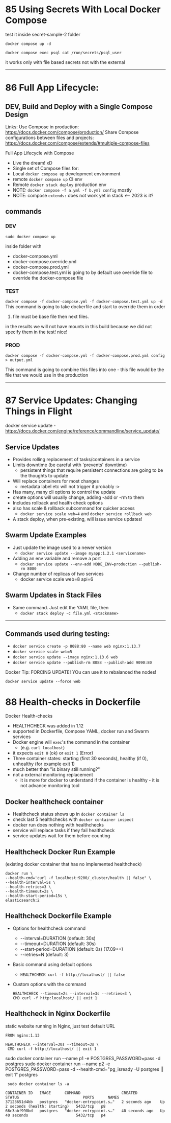 # 85 Using Secrets With Local Docker Compose

test it inside secret-sample-2 folder

`docker compose up -d`

`docker compose exec psql cat /run/secrets/psql_user`

it works only with file based secrets not with the external

---

# 86 Full App Lifecycle:

## DEV, Build and Deploy with a Single Compose Design

Links:
Use Compose in production: https://docs.docker.com/compose/production/
Share Compose configurations between files and projects: https://docs.docker.com/compose/extends/#multiple-compose-files

Full App Lifecycle with Compose

- Live the dream! xD
- Single set of Compose files for:
- Local `docker compose up` development environment
- remote `docker compose up` CI env
- Remote `docker stack deploy` production env
- NOTE: `docker compose -f a.yml -f b.yml config` mostly
- NOTE: compose `extends:` does not work yet in stack <-- 2023 is it?

## commands

### DEV

`sudo docker compose up`

inside folder with

- docker-compose.yml
- docker-compose.override.yml
- docker-compose.prod.yml
- docker-compose.test.yml
  is going to by default use override file to override the docker-compose file

### TEST

`docker compose -f docker-compose.yml -f docker-compose.test.yml up -d`
This command is going to take dockerfile and start to override them in order

1. file must be base file then next files.

in the results we will not have mounts in this build because we did not specify them in the test! nice!

### PROD

`docker compose -f docker-compose.yml -f docker-compose.prod.yml config > output.yml`

This command is going to combine this files into one - this file would be the file that we would use in the production

---

# 87 Service Updates: Changing Things in Flight

docker service update - https://docs.docker.com/engine/reference/commandline/service_update/

## Service Updates

- Provides rolling replacement of tasks/containers in a service
- Limits downtime (be careful with 'prevents' downtime)
  - persistent things that require persistent connections are going to be the thoughts to update
- Will replace containers for most changes
  - metadata label etc will not trigger it probably :>
- Has many, many cli options to control the update
- create options will usually change, adding -add or -rm to them
- Includes rollback and health check options
- also has scale & rollback subcommand for quicker access
  - `docker service scale web=4` and `docker service rollback web`
- A stack deploy, when pre-existing, will issue service updates!

## Swarm Update Examples

- Just update the image used to a newer version
  - `docker service update --image myapp:1.2.1 <servicename>`
- Adding an env variable and remove a port
  - `docker service update --env-add NODE_ENV=production --publish-rm 8080`
- Change number of replicas of two services
  - docker service scale web=8 api=6

## Swarm Updates in Stack Files

- Same command. Just edit the YAML file, then
  - `docker stack deploy -c file.yml <stackname>`

---

## Commands used during testing:

- `docker service create -p 8088:80 --name web nginx:1.13.7`
- `docker service scale web=5`
- `docker service update --image nginx:1.13.6 web`
- `docker service update --publish-rm 8088 --publish-add 9090:80`

Docker Tip:
FORCING UPDATE!
YOu can use it to rebalanced the nodes!

`docker service update --force web`

# 88 Health-checks in Dockerfile

Docker Health-checks

- HEALTHCHECK was added in 1.12
- supported in Dockerfile, Compose YAML, docker run and Swarm services
- Docker engine will `exec`'s the command in the container
  - (e.g. `curl localhost`)
- it expects `exit 0` (ok) or `exit 1` (Error)
- Three container states: starting (first 30 seconds), healthy (if 0), unhealthy (for example exit 1)
- much better than "is binary still running?"
- not a external monitoring replacement
  - it is more for docker to understand if the container is healthy - it is not advance monitoring tool

## Docker healthcheck container

- Healthcheck status shows up in `docker container ls`
- check last 5 healthchecks with `docker container inspect`
- docker run does nothing with healthchecks
- service will replace tasks if they fail healthcheck
- service updates wait for them before counting

## Healthcheck Docker Run Example

(existing docker container that has no implemented healthcheck)

```
docker run \
--health-cmd='curl -f localhost:9200/_cluster/health || false" \
--health-interval=5s \
--health-retries=3 \
--health-timeout=2s \
--health-start-period=15s \
elasticsearch:2
```

## Healthcheck Dockerfile Example

- Options for healthcheck command

  - --interval=DURATION (default: 30s)
  - --timeout=DURATION (default: 30s)
  - --start-period=DURATION (default: 0s) (17.09++)
  - --retries=N (default: 3)

- Basic command using default options

  - `HEALTHCHECK curl -f http://localhost/ || false`

- Custom options with the command

  ```
  HEALTHCHECK --timeout=2s --interval=3s --retries=3 \
  CMD curl -f http:localhost/ || exit 1
  ```

## Healthcheck in Nginx Dockerfile

static website running in Nginx, just test default URL

```
FROM nginx:1.13

HEALTHCHECK --interval=30s --timeout=3s \
 CMD curl -f http://localhost/ || exit 1
```

sudo docker container run --name p1 -e POSTGRES_PASSWORD=pass -d postgres
sudo docker container run --name p2 -e POSTGRES_PASSWORD=pass -d --health-cmd="pg_isready -U postgres || exit 1" postgres

` sudo docker container ls -a`

```
CONTAINER ID   IMAGE      COMMAND                  CREATED          STATUS                            PORTS      NAMES
37123651d4bb   postgres   "docker-entrypoint.s…"   2 seconds ago    Up 2 seconds (health: starting)   5432/tcp   p8
66c3abf998bd   postgres   "docker-entrypoint.s…"   40 seconds ago   Up 40 seconds                     5432/tcp   p4
```
